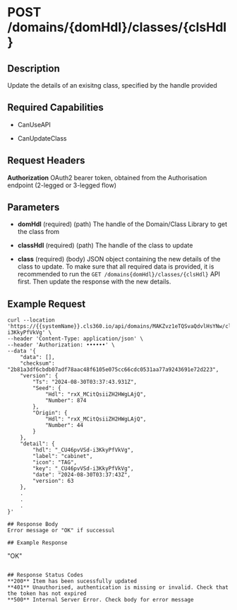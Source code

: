 # POST /domains/{domHdl}/classes/{clsHdl}

## Description
Update the details of an exisitng class, specified by the handle provided

## Required Capabilities
* CanUseAPI

* CanUpdateClass

## Request Headers

**Authorization** OAuth2 bearer token, obtained from the Authorisation endpoint (2-legged or 3-legged flow)

## Parameters
* **domHdl** (required) (path) The handle of the Domain/Class Library to get the class from

* **classHdl** (required) (path) The handle of the class to update

* **class** (required) (body) JSON object containing the new details of the class to update. To make sure that all required data is provided, it is recommended to run the `GET /domains{domHdl}/classes/{clsHdl}` API first. Then update the response with the new details.


## Example Request
```
curl --location 'https://{{systemName}}.cls360.io/api/domains/MAKZvz1eTQSvaQdvlHsYNw/classes/_CU46pvVSd-i3KkyPfVkVg' \
--header 'Content-Type: application/json' \
--header 'Authorization: ••••••' \
--data '{
    "data": [],
    "checksum": "2b81a3df6cbdb07adf78aac48f6105e075cc66cdc0531aa77a9243691e72d223",
    "version": {
        "Ts": "2024-08-30T03:37:43.931Z",
        "Seed": {
            "Hdl": "rxX_MCitQsiiZH2HWgLAjQ",
            "Number": 874
        },
        "Origin": {
            "Hdl": "rxX_MCitQsiiZH2HWgLAjQ",
            "Number": 44
        }
    },
    "detail": {
        "hdl": "_CU46pvVSd-i3KkyPfVkVg",
        "label": "cabinet",
        "icon": "TAG",
        "key": "_CU46pvVSd-i3KkyPfVkVg",
        "date": "2024-08-30T03:37:43Z",
        "version": 63
    },
    .
    .
    .
}'

## Response Body
Error message or "OK" if successul

## Example Response
```
"OK"
```

## Response Status Codes
**200** Item has been sucessfully updated
**401** Unauthorised, authentication is missing or invalid. Check that the token has not expired
**500** Internal Server Error. Check body for error message


